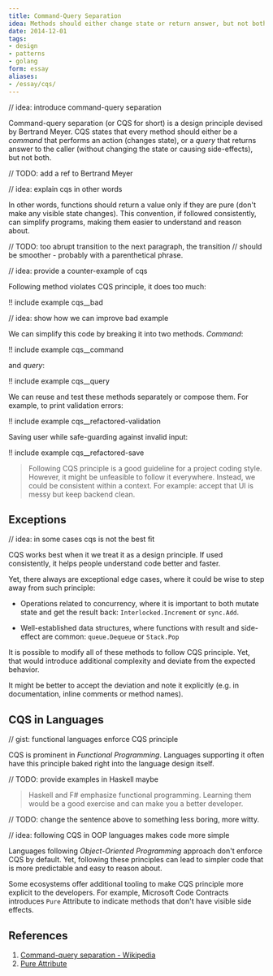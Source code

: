 ```yaml
---
title: Command-Query Separation
idea: Methods should either change state or return answer, but not both.
date: 2014-12-01
tags:
- design
- patterns
- golang
form: essay
aliases:
- /essay/cqs/
---
```


// idea: introduce command-query separation

Command-query separation (or CQS for short) is a design principle
devised by Bertrand Meyer. CQS states that every method should either
be a _command_ that performs an action (changes state), or a _query_
that returns answer to the caller (without changing the state or
causing side-effects), but not both.

// TODO: add a ref to Bertrand Meyer

// idea: explain cqs in other words

In other words, functions should return a value only if they are pure
(don't make any visible state changes). This convention, if followed
consistently, can simplify programs, making them easier to understand
and reason about.

// TODO: too abrupt transition to the next paragraph, the transition
// should be smoother - probably with a parenthetical phrase.

// idea: provide a counter-example of cqs

Following method violates CQS principle, it does too much:

!! include example cqs__bad


// idea: show how we can improve bad example

We can simplify this code by breaking it into two
methods. *Command*:

!! include example cqs__command

and *query*:

!! include example cqs__query

We can reuse and test these methods separately or compose
them. For example, to print validation errors:

!! include example cqs__refactored-validation

Saving user while safe-guarding against invalid input:

!! include example cqs__refactored-save

> Following CQS principle is a good guideline for a project coding
> style. However, it might be unfeasible to follow it
> everywhere. Instead, we could be consistent within a context. For
> example: accept that UI is messy but keep backend clean.


## Exceptions

// idea: in some cases cqs is not the best fit

CQS works best when it we treat it as a design principle. If used
consistently, it helps people understand code better and faster.

Yet, there always are exceptional edge cases, where it could be
wise to step away from such principle:

* Operations related to concurrency, where it is important to both
  mutate state and get the result back: `Interlocked.Increment` or
  `sync.Add`.

* Well-established data structures, where functions with result and
  side-effect are common: `queue.Dequeue` or `Stack.Pop`

It is possible to modify all of these methods to follow CQS
principle. Yet, that would introduce additional complexity and deviate
from the expected behavior.

It might be better to accept the deviation and note it explicitly
(e.g. in documentation, inline comments or method names).

## CQS in Languages

// gist: functional languages enforce CQS principle

CQS is prominent in _Functional Programming_. Languages supporting
it often have this principle baked right into the language design itself.

// TODO: provide examples in Haskell maybe

> Haskell and F# emphasize functional programming. Learning them
>would be a good exercise and can make you a better developer.

// TODO: change the sentence above to something less boring, more witty.

// idea: following CQS in OOP languages makes code more simple

Languages following _Object-Oriented Programming_ approach don't enforce
CQS by default. Yet, following these principles can lead to simpler code
that is more predictable and easy to reason about.

Some ecosystems offer additional tooling to make CQS principle more
explicit to the developers.  For example, Microsoft Code Contracts
introduces `Pure` Attribute to indicate methods that don't have
visible side effects.

## References

1. [Command-query separation - Wikipedia](http://en.wikipedia.org/wiki/Command–query_separation)
2. [Pure Attribute](http://msdn.microsoft.com/en-us/library/system.diagnostics.contracts.pureattribute.aspx)

